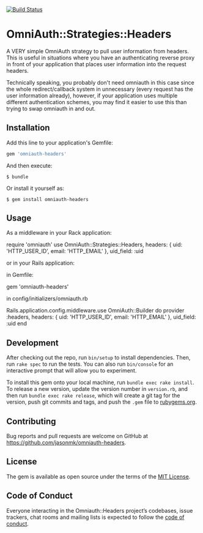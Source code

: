 [![Build Status](https://travis-ci.org/jasonmk/omniauth-headers.svg?branch=master)](https://travis-ci.org/jasonmk/omniauth-headers)

# OmniAuth::Strategies::Headers

A VERY simple OmniAuth strategy to pull user information from headers. This is useful in
situations where you have an authenticating reverse proxy in front of your application
that places user information into the request headers.

Technically speaking, you probably don't need omniauth in this case since the whole
redirect/callback system in unnecessary (every request has the user information already),
however, if your application uses multiple different authentication schemes, you may find
it easier to use this than trying to swap omniauth in and out.

## Installation

Add this line to your application's Gemfile:

```ruby
gem 'omniauth-headers'
```

And then execute:

    $ bundle

Or install it yourself as:

    $ gem install omniauth-headers

## Usage

As a middleware in your Rack application:

  require 'omniauth'
  use OmniAuth::Strategies::Headers,
    headers: { uid: 'HTTP_USER_ID', email: 'HTTP_EMAIL' },
    uid_field: :uid

or in your Rails application:

in Gemfile:
 
  gem 'omniauth-headers'

in config/initializers/omniauth.rb

  Rails.application.config.middleware.use OmniAuth::Builder do
    provider :headers,
      headers: { uid: 'HTTP_USER_ID', email: 'HTTP_EMAIL' },
      uid_field: :uid
  end

## Development

After checking out the repo, run `bin/setup` to install dependencies. Then, run `rake spec` to run the tests. You can also run `bin/console` for an interactive prompt that will allow you to experiment.

To install this gem onto your local machine, run `bundle exec rake install`. To release a new version, update the version number in `version.rb`, and then run `bundle exec rake release`, which will create a git tag for the version, push git commits and tags, and push the `.gem` file to [rubygems.org](https://rubygems.org).

## Contributing

Bug reports and pull requests are welcome on GitHub at https://github.com/jasonmk/omniauth-headers.

## License

The gem is available as open source under the terms of the [MIT License](http://opensource.org/licenses/MIT).

## Code of Conduct

Everyone interacting in the Omniauth::Headers project’s codebases, issue trackers, chat rooms and mailing lists is expected to follow the [code of conduct](https://github.com/[USERNAME]/omniauth-headers/blob/master/CODE_OF_CONDUCT.md).
